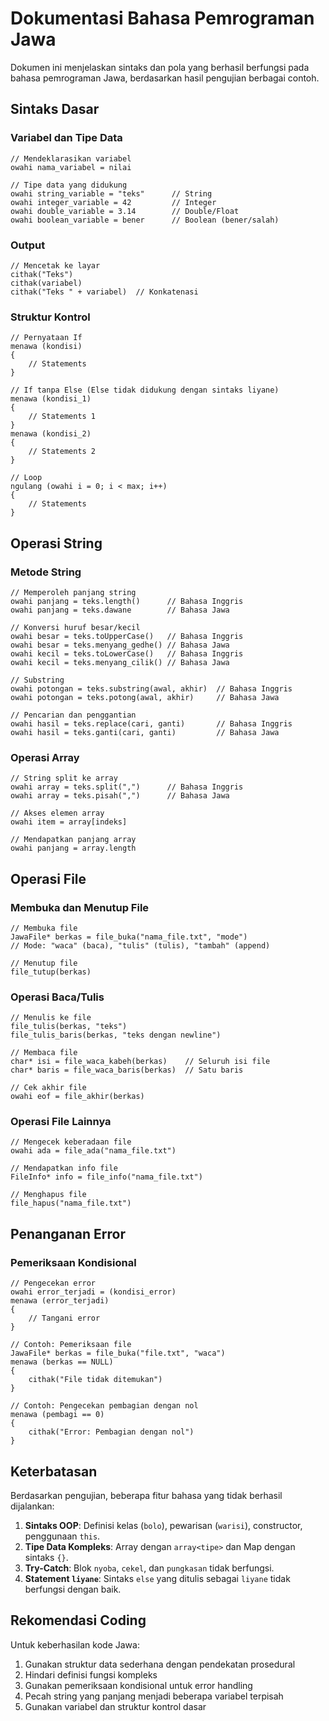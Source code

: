 # Dokumentasi Bahasa Pemrograman Jawa

Dokumen ini menjelaskan sintaks dan pola yang berhasil berfungsi pada bahasa pemrograman Jawa, berdasarkan hasil pengujian berbagai contoh.

## Sintaks Dasar

### Variabel dan Tipe Data
```
// Mendeklarasikan variabel
owahi nama_variabel = nilai

// Tipe data yang didukung
owahi string_variable = "teks"      // String
owahi integer_variable = 42         // Integer
owahi double_variable = 3.14        // Double/Float
owahi boolean_variable = bener      // Boolean (bener/salah)
```

### Output
```
// Mencetak ke layar
cithak("Teks")
cithak(variabel)
cithak("Teks " + variabel)  // Konkatenasi
```

### Struktur Kontrol
```
// Pernyataan If
menawa (kondisi)
{
    // Statements
}

// If tanpa Else (Else tidak didukung dengan sintaks liyane)
menawa (kondisi_1)
{
    // Statements 1
}
menawa (kondisi_2)
{
    // Statements 2
}

// Loop
ngulang (owahi i = 0; i < max; i++)
{
    // Statements
}
```

## Operasi String

### Metode String
```
// Memperoleh panjang string
owahi panjang = teks.length()      // Bahasa Inggris
owahi panjang = teks.dawane        // Bahasa Jawa

// Konversi huruf besar/kecil
owahi besar = teks.toUpperCase()   // Bahasa Inggris
owahi besar = teks.menyang_gedhe() // Bahasa Jawa
owahi kecil = teks.toLowerCase()   // Bahasa Inggris
owahi kecil = teks.menyang_cilik() // Bahasa Jawa

// Substring
owahi potongan = teks.substring(awal, akhir)  // Bahasa Inggris
owahi potongan = teks.potong(awal, akhir)     // Bahasa Jawa

// Pencarian dan penggantian
owahi hasil = teks.replace(cari, ganti)       // Bahasa Inggris
owahi hasil = teks.ganti(cari, ganti)         // Bahasa Jawa
```

### Operasi Array
```
// String split ke array
owahi array = teks.split(",")      // Bahasa Inggris
owahi array = teks.pisah(",")      // Bahasa Jawa

// Akses elemen array
owahi item = array[indeks]

// Mendapatkan panjang array
owahi panjang = array.length
```

## Operasi File

### Membuka dan Menutup File
```
// Membuka file
JawaFile* berkas = file_buka("nama_file.txt", "mode")
// Mode: "waca" (baca), "tulis" (tulis), "tambah" (append)

// Menutup file
file_tutup(berkas)
```

### Operasi Baca/Tulis
```
// Menulis ke file
file_tulis(berkas, "teks")
file_tulis_baris(berkas, "teks dengan newline")

// Membaca file
char* isi = file_waca_kabeh(berkas)    // Seluruh isi file
char* baris = file_waca_baris(berkas)  // Satu baris

// Cek akhir file
owahi eof = file_akhir(berkas)
```

### Operasi File Lainnya
```
// Mengecek keberadaan file
owahi ada = file_ada("nama_file.txt")

// Mendapatkan info file
FileInfo* info = file_info("nama_file.txt")

// Menghapus file
file_hapus("nama_file.txt")
```

## Penanganan Error

### Pemeriksaan Kondisional
```
// Pengecekan error
owahi error_terjadi = (kondisi_error)
menawa (error_terjadi)
{
    // Tangani error
}

// Contoh: Pemeriksaan file
JawaFile* berkas = file_buka("file.txt", "waca")
menawa (berkas == NULL)
{
    cithak("File tidak ditemukan")
}

// Contoh: Pengecekan pembagian dengan nol
menawa (pembagi == 0)
{
    cithak("Error: Pembagian dengan nol")
}
```

## Keterbatasan

Berdasarkan pengujian, beberapa fitur bahasa yang tidak berhasil dijalankan:

1. **Sintaks OOP**: Definisi kelas (`bolo`), pewarisan (`warisi`), constructor, penggunaan `this`.
2. **Tipe Data Kompleks**: Array dengan `array<tipe>` dan Map dengan sintaks `{}`.
3. **Try-Catch**: Blok `nyoba`, `cekel`, dan `pungkasan` tidak berfungsi.
4. **Statement `liyane`**: Sintaks `else` yang ditulis sebagai `liyane` tidak berfungsi dengan baik.

## Rekomendasi Coding

Untuk keberhasilan kode Jawa:
1. Gunakan struktur data sederhana dengan pendekatan prosedural
2. Hindari definisi fungsi kompleks
3. Gunakan pemeriksaan kondisional untuk error handling
4. Pecah string yang panjang menjadi beberapa variabel terpisah
5. Gunakan variabel dan struktur kontrol dasar
